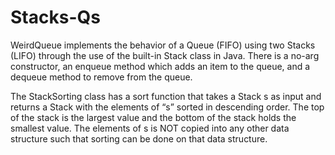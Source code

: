 # Stacks-Qs
WeirdQueue implements the behavior of a Queue (FIFO) using two Stacks (LIFO) through the use of
the built-in Stack class in Java.
There is a no-arg constructor, an enqueue method which adds an item to the queue, and a dequeue method to remove from the queue.

The StackSorting class has a sort function that takes a Stack<Integer> s as input and returns a Stack<Integer>
with the elements of “s” sorted in descending order. The top of the stack is the largest value and the bottom 
of the stack holds the smallest value.
The elements of s is NOT copied into any other data structure such that sorting can be done on that data structure.
